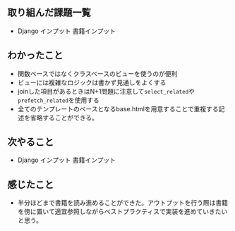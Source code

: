 ## 取り組んだ課題一覧 
- Django インプット 書籍インプット
## わかったこと
- 関数ベースではなくクラスベースのビューを使うのが便利
- ビューには複雑なロジックは書かず見通しをよくする
- joinした項目があるときはN+1問題に注意して`select_related`や`prefetch_related`を使用する
- 全てのテンプレートのベースとなるbase.htmlを用意することで重複する記述を省略することができる。    
## 次やること  
- Django インプット 書籍インプット
## 感じたこと 
- 半分ほどまで書籍を読み進めることができた。アウトプットを行う際は書籍を傍に置いて適宜参照しながらベストプラクティスで実装を進めていきたいと思う。   